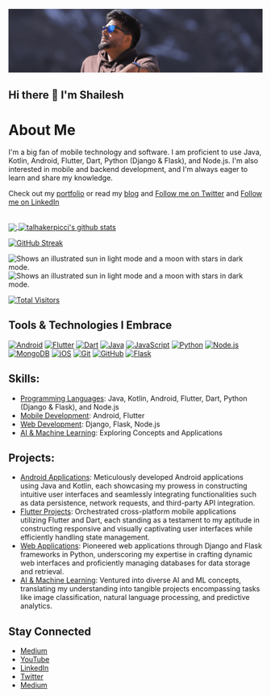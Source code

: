 [<img src='https://github.com/ishaileshmishra/ishaileshmishra/blob/master/icons/banner.gif'>](https://github.com/ishaileshmishra)

## Hi there 👋 I'm Shailesh

<!--
<a href="https://github.com/ishaileshmishra/ishaileshmishra">
  <img align="center" src="https://github-readme-stats.vercel.app/api/top-langs/?username=ishaileshmishra&hide=html,gdscript,roff,latte,qml,asp,swift,objective-c,kotlin,shell,java,css,scss,javascript,c,c%2B%2B,c%23,batchfile,cmake,ruby&theme=dark&hide_langs_below=1" />
</a>
<a href="https://github.com/ishaileshmishra/ishaileshmishra">
  <img align="center" src="https://github-readme-stats.vercel.app/api?username=ishaileshmishra&show_icons=true&theme=radical&line_height=27&title_color=fff&icon_color=79ff97&text_color=9f9f9f&bg_color=151515" alt="talhakerpicci's github stats" />
</a>
<a href="https://github.com/ishaileshmishra/ishaileshmishra">
  <img align="center" src="https://github-readme-streak-stats.herokuapp.com/?user=ishaileshmishra&theme=dark" alt="talhakerpicci's github stats" />
</a>
-->
# About Me

I'm a big fan of mobile technology and software. I am proficient to use Java, Kotlin, Android, Flutter, Dart, Python (Django & Flask), and Node.js. I'm also interested in mobile and backend development, and I'm always eager to learn and share my knowledge.

Check out my [portfolio](https://shaileshmishra.dev/portfolio/) or read my [blog](https://medium.com/@ishaileshmishra) and [Follow me on Twitter](https://twitter.com/ishaileshmisra) and [Follow me on LinkedIn](https://www.linkedin.com/in/ishaileshmishra/)

<br>

<a href="https://github.com/ishaileshmishra/ishaileshmishra">
  <img align="center" src="https://github-readme-stats.vercel.app/api/top-langs/?username=ishaileshmishra&hide=html,gdscript,roff,latte,qml,asp,swift,objective-c,kotlin,shell,java,css,scss,javascript,c,c%2B%2B,c%23,batchfile,cmake,ruby&theme=dark&hide_langs_below=1" />
</a>

<a href="https://github.com/ishaileshmishra/ishaileshmishra">
  <img align="center" src="https://github-readme-stats.vercel.app/api?username=ishaileshmishra&show_icons=true&theme=radical&line_height=27&title_color=fff&icon_color=79ff97&text_color=9f9f9f&bg_color=151515" alt="talhakerpicci's github stats" />
</a>

[![GitHub Streak](https://github-readme-streak-stats-weld-one.vercel.app?user=ishaileshmishra&theme=gruvbox_duo&hide_border=true)](https://ishaileshmishra.medium.com/)


<picture>
  <source media="(prefers-color-scheme: dark)" srcset="https://raw.githubusercontent.com/ishaileshmishra/github-stats/master/generated/overview.svg#gh-dark-mode-only">
  <source media="(prefers-color-scheme: light)" srcset="https://raw.githubusercontent.com/ishaileshmishra/github-stats/master/generated/overview.svg#gh-light-mode-only">
  <img alt="Shows an illustrated sun in light mode and a moon with stars in dark mode." src="https://user-images.githubusercontent.com/25423296/163456779-a8556205-d0a5-45e2-ac17-42d089e3c3f8.png">
</picture>

<picture>
  <source media="(prefers-color-scheme: dark)" srcset="https://raw.githubusercontent.com/ishaileshmishra/github-stats/master/generated/languages.svg#gh-dark-mode-only">
  <source media="(prefers-color-scheme: light)" srcset="https://raw.githubusercontent.com/ishaileshmishra/github-stats/master/generated/languages.svg#gh-light-mode-only">
  <img alt="Shows an illustrated sun in light mode and a moon with stars in dark mode." src="https://user-images.githubusercontent.com/25423296/163456779-a8556205-d0a5-45e2-ac17-42d089e3c3f8.png">
</picture>



[![Total Visitors](https://visitor-badge.laobi.icu/badge?page_id=ishaileshmishra)](https://github.com/ishaileshmishra)

## Tools & Technologies I Embrace

[<img src='https://github.com/ishaileshmishra/ishaileshmishra/blob/master/icons/android.png' alt='Android' height='40'>](https://github.com/ishaileshmishra)
[<img src='https://github.com/ishaileshmishra/ishaileshmishra/blob/master/icons/flutter.png' alt='Flutter' height='40'>](https://github.com/ishaileshmishra)
[<img src='https://github.com/ishaileshmishra/ishaileshmishra/blob/master/icons/dart.png' alt='Dart' height='40'>](https://github.com/ishaileshmishra)
[<img src='https://github.com/ishaileshmishra/ishaileshmishra/blob/master/icons/java.png' alt='Java' height='40'>](https://github.com/ishaileshmishra)
[<img src='https://github.com/ishaileshmishra/ishaileshmishra/blob/master/icons/javascript.png' alt='JavaScript' height='40'>](https://github.com/ishaileshmishra)
[<img src='https://github.com/ishaileshmishra/ishaileshmishra/blob/master/icons/python.png' alt='Python' height='40'>](https://github.com/ishaileshmishra)
[<img src='https://github.com/ishaileshmishra/ishaileshmishra/blob/master/icons/nodejs.png' alt='Node.js' height='40'>](https://github.com/ishaileshmishra)
[<img src='https://github.com/ishaileshmishra/ishaileshmishra/blob/master/icons/mongodb.png' alt='MongoDB' height='40'>](https://github.com/ishaileshmishra)
[<img src='https://github.com/ishaileshmishra/ishaileshmishra/blob/master/icons/ios-logo.png' alt='iOS' height='40'>](https://github.com/ishaileshmishra)
[<img src='https://github.com/ishaileshmishra/ishaileshmishra/blob/master/icons/git.png' alt='Git' height='40'>](https://github.com/ishaileshmishra)
[<img src='https://github.com/ishaileshmishra/ishaileshmishra/blob/master/icons/github.png' alt='GitHub' height='40'>](https://github.com/ishaileshmishra)
[<img src='https://miro.medium.com/max/640/1*XzIRJGujfqAiOV2EIQgR_Q.png' alt='Flask' height='40'>](https://github.com/ishaileshmishra)

## Skills:

- [Programming Languages](https://github.com/login?return_to=https%3A%2F%2Fgithub.com%2Fishaileshmishra): Java, Kotlin, Android, Flutter, Dart, Python (Django & Flask), and Node.js
- [Mobile Development](https://github.com/login?return_to=https%3A%2F%2Fgithub.com%2Fishaileshmishra): Android, Flutter
- [Web Development](https://github.com/login?return_to=https%3A%2F%2Fgithub.com%2Fishaileshmishra): Django, Flask, Node.js
- [AI & Machine Learning](https://github.com/login?return_to=https%3A%2F%2Fgithub.com%2Fishaileshmishra): Exploring Concepts and Applications

## Projects:

- [Android Applications](https://github.com/login?return_to=https%3A%2F%2Fgithub.com%2Fishaileshmishra): Meticulously developed Android applications using Java and Kotlin, each showcasing my prowess in constructing intuitive user interfaces and seamlessly integrating functionalities such as data persistence, network requests, and third-party API integration.
- [Flutter Projects](https://github.com/login?return_to=https%3A%2F%2Fgithub.com%2Fishaileshmishra): Orchestrated cross-platform mobile applications utilizing Flutter and Dart, each standing as a testament to my aptitude in constructing responsive and visually captivating user interfaces while efficiently handling state management.
- [Web Applications](https://github.com/login?return_to=https%3A%2F%2Fgithub.com%2Fishaileshmishra): Pioneered web applications through Django and Flask frameworks in Python, underscoring my expertise in crafting dynamic web interfaces and proficiently managing databases for data storage and retrieval.
- [AI & Machine Learning](https://github.com/login?return_to=https%3A%2F%2Fgithub.com%2Fishaileshmishra): Ventured into diverse AI and ML concepts, translating my understanding into tangible projects encompassing tasks like image classification, natural language processing, and predictive analytics.

## Stay Connected

- [Medium](https://ishaileshmishra.medium.com)
- [YouTube](https://www.youtube.com/@ishaileshmishra)
- [LinkedIn](www.linkedin.com/in/ishaileshmishra)
- [Twitter](https://www.twitter.com/shaileshmshra)
- [Medium](https://medium.com/@ishaileshmishra)
